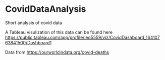 # CovidDataAnalysis
Short analysis of covid data

A Tableau visulization of this data can be found here
https://public.tableau.com/app/profile/leo5559/viz/CovidDashboard_16410763841500/Dashboard1

Data from 
https://ourworldindata.org/covid-deaths

